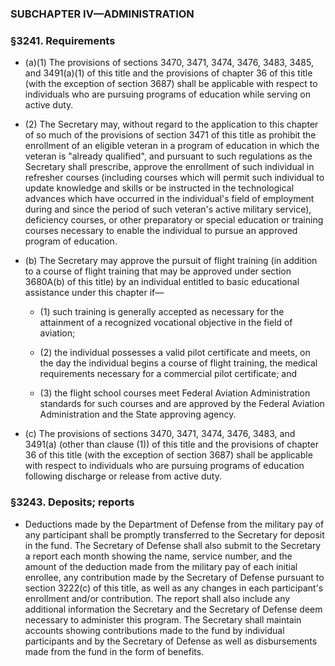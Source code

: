 ### SUBCHAPTER IV—ADMINISTRATION

### §3241. Requirements
* (a)(1) The provisions of sections 3470, 3471, 3474, 3476, 3483, 3485, and 3491(a)(1) of this title and the provisions of chapter 36 of this title (with the exception of section 3687) shall be applicable with respect to individuals who are pursuing programs of education while serving on active duty.

* (2) The Secretary may, without regard to the application to this chapter of so much of the provisions of section 3471 of this title as prohibit the enrollment of an eligible veteran in a program of education in which the veteran is "already qualified", and pursuant to such regulations as the Secretary shall prescribe, approve the enrollment of such individual in refresher courses (including courses which will permit such individual to update knowledge and skills or be instructed in the technological advances which have occurred in the individual's field of employment during and since the period of such veteran's active military service), deficiency courses, or other preparatory or special education or training courses necessary to enable the individual to pursue an approved program of education.

* (b) The Secretary may approve the pursuit of flight training (in addition to a course of flight training that may be approved under section 3680A(b) of this title) by an individual entitled to basic educational assistance under this chapter if—

  * (1) such training is generally accepted as necessary for the attainment of a recognized vocational objective in the field of aviation;

  * (2) the individual possesses a valid pilot certificate and meets, on the day the individual begins a course of flight training, the medical requirements necessary for a commercial pilot certificate; and

  * (3) the flight school courses meet Federal Aviation Administration standards for such courses and are approved by the Federal Aviation Administration and the State approving agency.


* (c) The provisions of sections 3470, 3471, 3474, 3476, 3483, and 3491(a) (other than clause (1)) of this title and the provisions of chapter 36 of this title (with the exception of section 3687) shall be applicable with respect to individuals who are pursuing programs of education following discharge or release from active duty.

### §3243. Deposits; reports
* Deductions made by the Department of Defense from the military pay of any participant shall be promptly transferred to the Secretary for deposit in the fund. The Secretary of Defense shall also submit to the Secretary a report each month showing the name, service number, and the amount of the deduction made from the military pay of each initial enrollee, any contribution made by the Secretary of Defense pursuant to section 3222(c) of this title, as well as any changes in each participant's enrollment and/or contribution. The report shall also include any additional information the Secretary and the Secretary of Defense deem necessary to administer this program. The Secretary shall maintain accounts showing contributions made to the fund by individual participants and by the Secretary of Defense as well as disbursements made from the fund in the form of benefits.